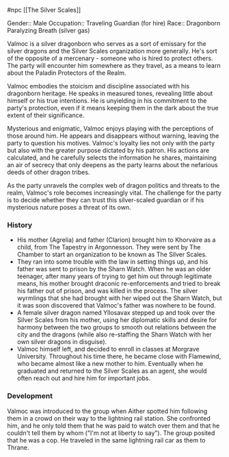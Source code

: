  #npc [[The Silver Scales]]

Gender:: Male
Occupation:: Traveling Guardian (for hire)
Race:: Dragonborn
Paralyzing Breath (silver gas)

Valmoc is a silver dragonborn who serves as a sort of emissary for the silver dragons and the Silver Scales organization more generally. He's sort of the opposite of a mercenary - someone who is hired to protect others. The party will encounter him somewhere as they travel, as a means to learn about the Paladin Protectors of the Realm.

Valmoc embodies the stoicism and discipline associated with his dragonborn heritage. He speaks in measured tones, revealing little about himself or his true intentions. He is unyielding in his commitment to the party's protection, even if it means keeping them in the dark about the true extent of their significance.

Mysterious and enigmatic, Valmoc enjoys playing with the perceptions of those around him. He appears and disappears without warning, leaving the party to question his motives. Valmoc's loyalty lies not only with the party but also with the greater purpose dictated by his patron. His actions are calculated, and he carefully selects the information he shares, maintaining an air of secrecy that only deepens as the party learns about the nefarious deeds of other dragon tribes.

As the party unravels the complex web of dragon politics and threats to the realm, Valmoc's role becomes increasingly vital. The challenge for the party is to decide whether they can trust this silver-scaled guardian or if his mysterious nature poses a threat of its own.

### History

* His mother (Agrelia) and father (Clarion) brought him to Khorvaire as a child, from The Tapestry in Argonnesson. They were sent by The Chamber to start an organization to be known as The Silver Scales.
* They ran into some trouble with the law in setting things up, and his father was sent to prison by the Sharn Watch. When he was an older teenager, after many years of trying to get him out through legitimate means, his mother brought draconic re-enforcements and tried to break his father out of prison, and was killed in the process. The silver wyrmlings that she had brought with her wiped out the Sharn Watch, but it was soon discovered that Valmoc's father was nowhere to be found.
* A female silver dragon named Yllosavax stepped up and took over the Silver Scales from his mother, using her diplomatic skills and desire for harmony between the two groups to smooth out relations between the city and the dragons (while also re-staffing the Sharn Watch with her own silver dragons in disguise).
* Valmoc himself left, and decided to enroll in classes at Morgrave University. Throughout his time there, he became close with Flamewind, who became almost like a new mother to him. Eventually when he graduated and returned to the Silver Scales as an agent, she would often reach out and hire him for important jobs.

### Development

Valmoc was introduced to the group when Aither spotted him following them in a crowd on their way to the lightning rail station. She confronted him, and he only told them that he was paid to watch over them and that he couldn't tell them by whom ("I'm not at liberty to say"). The group posited that he was a cop. He traveled in the same lightning rail car as them to Thrane.
